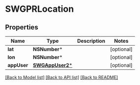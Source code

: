 # SWGPRLocation

## Properties
Name | Type | Description | Notes
------------ | ------------- | ------------- | -------------
**lat** | **NSNumber*** |  | [optional] 
**lon** | **NSNumber*** |  | [optional] 
**appUser** | [**SWGAppUser2***](SWGAppUser2.md) |  | [optional] 

[[Back to Model list]](../README.md#documentation-for-models) [[Back to API list]](../README.md#documentation-for-api-endpoints) [[Back to README]](../README.md)


